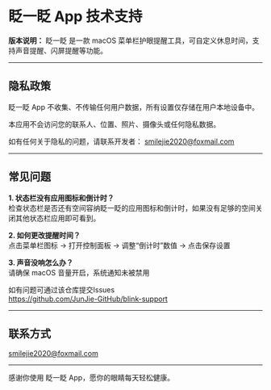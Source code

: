 # 眨一眨 App 技术支持

**版本说明：**
眨一眨 是一款 macOS 菜单栏护眼提醒工具，可自定义休息时间，支持声音提醒、闪屏提醒等功能。

---

## 隐私政策

眨一眨 App 不收集、不传输任何用户数据，所有设置仅存储在用户本地设备中。

本应用不会访问您的联系人、位置、照片、摄像头或任何隐私数据。

如有任何关于隐私的问题，请联系开发者：
smilejie2020@foxmail.com

---

## 常见问题

**1. 状态栏没有应用图标和倒计时？**  
检查状态栏是否还有空间容纳眨一眨的应用图标和倒计时，如果没有足够的空间关闭其他状态栏应用即可看到。  

**2. 如何更改提醒时间？**  
点击菜单栏图标 → 打开控制面板 → 调整“倒计时”数值 → 点击保存设置

**3. 声音没响怎么办？**  
请确保 macOS 音量开启，系统通知未被禁用  

如有问题可通过该仓库提交Issues  
https://github.com/JunJie-GitHub/blink-support

---

## 联系方式
smilejie2020@foxmail.com

---

感谢你使用 眨一眨 App，愿你的眼睛每天轻松健康。
